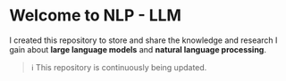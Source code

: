 # Welcome to NLP - LLM

I created this repository to store and share the knowledge and research I gain about **large language models** and **natural language processing**.

> ℹ️ This repository is continuously being updated.
